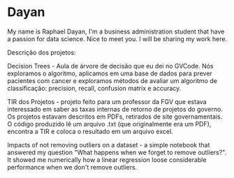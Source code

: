 # Dayan
My name is Raphael Dayan, I'm a business administration student that have a passion for data science. Nice to meet you.
I will be sharing my work here. 

Descrição dos projetos:

Decision Trees - Aula de árvore de decisão que eu dei no GVCode. Nós exploramos o algoritmo, aplicamos em uma base de dados para prever pacientes com cancer e exploramos métodos de avaliar um algoritmo de classificação: precision, recall, confusion matrix e accuracy.

TIR dos Projetos - projeto feito para um professor da FGV que estava interessado em saber as taxas internas de retorno de projetos do governo. Os projetos estavam descritos em PDFs, retirados de site governamentais. O código produzido lê um arquivo .txt (que originalmente era um PDF), encontra a TIR e coloca o resultado em um arquivo excel.


Impacts of not removing outliers on a dataset - a simple notebook that answered my question "What happens when we forget to remove outliers?". It showed me numerically how a linear regression loose considerable performance when we don't remove outliers.
